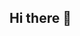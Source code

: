 ## Hi there 👋

<!--
**morelwilliams/morelwilliams** is a ✨ _special_ ✨ repository because its `README.md` (this file) appears on your GitHub profile.

Here are some ideas to get you started:

- 🔭 I’m currently working on ...building a portfolio that will land me an entry-level cloud role by August
- 🌱 I’m currently learning ...Linux
- 👯 I’m looking to collaborate on ...learntocloud.guide
- 🤔 I’m looking for help with ...getting into cloud engineering
- 💬 Ask me about ...anything
- 📫 How to reach me: ...https://www.linkedin.com/in/morelwilliams/
- 😄 Pronouns: ...
- ⚡ Fun fact: ...
-->
